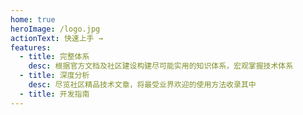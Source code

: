 ```yaml
---
home: true
heroImage: /logo.jpg
actionText: 快速上手 →
features:
  - title: 完整体系 
    desc: 根据官方文档及社区建设构建尽可能实用的知识体系，宏观掌握技术体系
  - title: 深度分析
    desc: 尽览社区精品技术文章，将最受业界欢迎的使用方法收录其中
  - title: 开发指南
---
```


